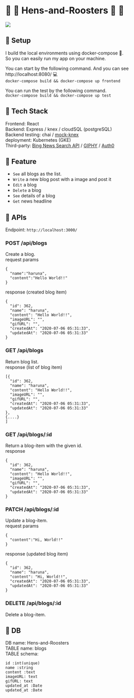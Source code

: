 # :chicken: :baby_chick: Hens-and-Roosters :baby_chick: :chicken:

<img src=https://user-images.githubusercontent.com/56245555/88474057-3cabf800-cf5e-11ea-998e-75ec42269503.gif>


## :rocket: Setup
I build the local environments using docker-compose :whale:.   
So you can easily run my app on your machine.   

You can start by the following command. And you can see http://localhost:8080/ :computer:<br>
`docker-compose build && docker-compose up frontend`<br>

You can run the test by the following command.<br>
`docker-compose build && docker-compose up test`<br>

## :space_invader: Tech Stack
Frontend: React   
Backend: Express / knex / cloudSQL (postgreSQL)   
Backend testing: chai / [mock-knex](https://github.com/jbrumwell/mock-knex)   
deployment: Kubernetes (GKE)   
Third-party: [Bing News Search API](https://azure.microsoft.com/ja-jp/services/cognitive-services/bing-news-search-api/) / [GIPHY](https://developers.giphy.com/) / [Auth0](https://auth0.com/jp/)

## :gift: Feature
  + `See` all blogs as the list.   
  + `Write` a new blog post with a image and post it   
  + `Edit` a blog   
  + `Delete` a blog   
  + `See` details of a blog   
  + `Get` news headline   


## :mag_right: APIs
Endpoint: `http://localhost:3000/`
### POST /api/blogs
Create a blog.   
request params   
```
{
  "name":"haruna",
  "content":"Hello World!!"
}
```

response (created blog item)   
```
{
  "id": 362,
  "name": "haruna",
  "content": "Hello World!!",
  "imageURL": "",
  "gifURL": "",
  "createdAt": "2020-07-06 05:31:33",
  "updatedAt": "2020-07-06 05:31:33"
}
```

### GET /api/blogs
Return blog list.   
response (list of blog item)   
```
[{
  "id": 362,
  "name": "haruna",
  "content": "Hello World!!",
  "imageURL": "",
  "gifURL": "",
  "createdAt": "2020-07-06 05:31:33",
  "updatedAt": "2020-07-06 05:31:33"
},
{....}
]
```

### GET /api/blogs/:id
Return a blog-item with the given id.   
response   
```
{
  "id": 362,
  "name": "haruna",
  "content": "Hello World!!",
  "imageURL": "",
  "gifURL": "",
  "createdAt": "2020-07-06 05:31:33",
  "updatedAt": "2020-07-06 05:31:33"
}
```

### PATCH /api/blogs/:id
Update a blog-item.   
request params   
```
{
  "content":"Hi, World!!"
}
```
response (updated blog item)   
```
{
  "id": 362,
  "name": "haruna",
  "content": "Hi, World!!",
  "createdAt": "2020-07-06 05:31:33",
  "updatedAt": "2020-07-06 05:31:33"
}
```

### DELETE /api/blogs/:id

Delete a blog-item.


## :memo: DB

DB name: Hens-and-Roosters<br>
TABLE name: blogs<br>
TABLE schema:<br>

```
id :int(unique)
name :string
content :text
imageURL: text
gifURL: text
updated_at :Date
updated_at :Date
```

